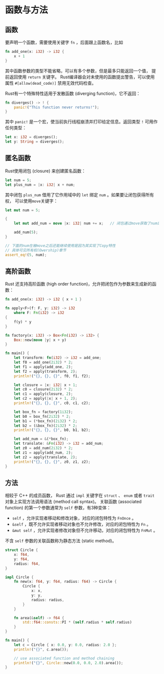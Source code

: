 # 函数与方法

## 函数

要声明一个函数，需要使用关键字 `fn` ，后面跟上函数名，比如

```rust
fn add_one(x: i32) -> i32 {
    x + 1
}
```

其中函数参数的类型不能省略，可以有多个参数，但是最多只能返回一个值，
提前返回使用 `return` 关键字。
Rust编译器会对未使用的函数提出警告，可以使用属性 `#[allow(dead_code)]` 禁用无效代码检查。

Rust有一个特殊特性适用于发散函数 (diverging function)，它不返回：

```rust
fn diverges() -> ! {
    panic!("This function never returns!");
}
```

其中 `panic!` 是一个宏，使当前执行线程崩溃并打印给定信息。返回类型 `!` 可用作任何类型：

```rust
let x: i32 = diverges();
let y: String = diverges();
```

## 匿名函数

Rust使用闭包 (closure) 来创建匿名函数：

```rust
let num = 5;
let plus_num = |x: i32| x + num;
```

其中闭包 `plus_num` 借用了它作用域中的 `let` 绑定 `num` 。如果要让闭包获得所有权，
可以使用`move`关键字：

```rust
let mut num = 5;

{
    let mut add_num = move |x: i32| num += x;   // 闭包通过move获取了num的所有权

    add_num(5);
}

// 下面的num在被move之后还能继续使用是因为其实现了Copy特性
// 具体可见所有权(Owership)章节
assert_eq!(5, num);
```

## 高阶函数

Rust 还支持高阶函数 (high order function)，允许把闭包作为参数来生成新的函数：

```rust
fn add_one(x: i32) -> i32 { x + 1 }

fn apply<F>(f: F, y: i32) -> i32
    where F: Fn(i32) -> i32
{
    f(y) * y
}

fn factory(x: i32) -> Box<Fn(i32) -> i32> {
    Box::new(move |y| x + y)
}

fn main() {
    let transform: fn(i32) -> i32 = add_one;
    let f0 = add_one(2i32) * 2;
    let f1 = apply(add_one, 2);
    let f2 = apply(transform, 2);
    println!("{}, {}, {}", f0, f1, f2);

    let closure = |x: i32| x + 1;
    let c0 = closure(2i32) * 2;
    let c1 = apply(closure, 2);
    let c2 = apply(|x| x + 1, 2);
    println!("{}, {}, {}", c0, c1, c2);

    let box_fn = factory(1i32);
    let b0 = box_fn(2i32) * 2;
    let b1 = (*box_fn)(2i32) * 2;
    let b2 = (&box_fn)(2i32) * 2;
    println!("{}, {}, {}", b0, b1, b2);

    let add_num = &(*box_fn);
    let translate: &Fn(i32) -> i32 = add_num;
    let z0 = add_num(2i32) * 2;
    let z1 = apply(add_num, 2);
    let z2 = apply(translate, 2);
    println!("{}, {}, {}", z0, z1, z2);
}
```

## 方法

相较于 C++ 的成员函数， Rust 通过 `impl` 关键字在
`struct` 、 `enum` 或者 `trait` 对象上实现方法调用语法 (method call syntax)。
关联函数 (associated function) 的第一个参数通常为 `self` 参数，有3种变体：

* `self` ，允许实现者移动和修改对象，对应的闭包特性为 `FnOnce` 。
* `&self` ，既不允许实现者移动对象也不允许修改，对应的闭包特性为 `Fn` 。
* `&mut self` ，允许实现者修改对象但不允许移动，对应的闭包特性为 `FnMut` 。

不含 `self` 参数的关联函数称为静态方法 (static method)。

```rust
struct Circle {
    x: f64,
    y: f64,
    radius: f64,
}

impl Circle {
    fn new(x: f64, y: f64, radius: f64) -> Circle {
        Circle {
            x: x,
            y: y,
            radius: radius,
        }
    }

    fn area(&self) -> f64 {
        std::f64::consts::PI * (self.radius * self.radius)
    }
}

fn main() {
    let c = Circle { x: 0.0, y: 0.0, radius: 2.0 };
    println!("{}", c.area());

    // use associated function and method chaining
    println!("{}", Circle::new(0.0, 0.0, 2.0).area());
}
```
